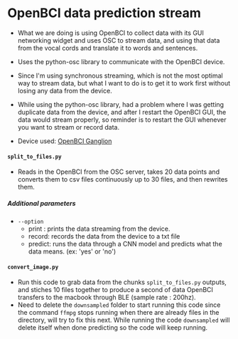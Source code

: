 # OpenBCI data prediction stream

- What we are doing is using OpenBCI to collect data with its GUI networking widget and uses OSC to stream data, and using that data from the vocal cords and translate it to words and sentences.
- Uses the python-osc library to communicate with the OpenBCI device.
- Since I'm using synchronous streaming, which is not the most optimal way to stream data, but what I want to do is to get it to work first without losing any data from the device.

- While using the python-osc library, had a problem where I was getting duplicate data from the device, and after I restart the OpenBCI GUI, the data would stream properly, so reminder is to restart the GUI whenever you want to stream or record data.

- Device used: [OpenBCI Ganglion](http://docs.openbci.com/Tutorials/02-Ganglion_Getting%20Started_Guide)

#### `split_to_files.py`
- Reads in the OpenBCI from the OSC server, takes 20 data points and converts them to csv files continuously up to 30 files,
and then rewrites them.

##### Additional parameters
- `--option` 
  - print : prints the data streaming from the device.
  - record: records the data from the device to a txt file
  - predict: runs the data through a CNN model and predicts what the data means. (ex: 'yes' or 'no')

#### `convert_image.py`
- Run this code to grab data from the chunks `split_to_files.py` outputs, and stiches 10 files together to produce a second of data
OpenBCI transfers to the macbook through BLE (sample rate : 200hz).
- Need to delete the `downsampled` folder to start running this code since the command `ffmpg` stops running when there are already files 
in the directory, will try to fix this next. While running the code `downsampled` will delete itself when done predicting so the code
will keep running.
